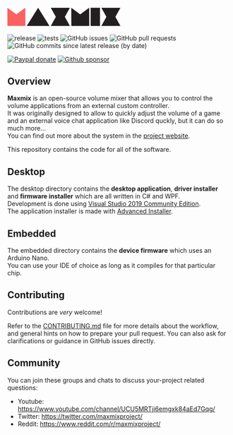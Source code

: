 <img src=".github/resources/color-dark-2048.png" width="256">

![release](https://github.com/t3knomanzer/maxmix-software/workflows/release/badge.svg)
![tests](https://github.com/t3knomanzer/maxmix-software/workflows/tests/badge.svg?branch=master)
![GitHub issues](https://img.shields.io/github/issues/t3knomanzer/maxmix-software)
![GitHub pull requests](https://img.shields.io/github/issues-pr/t3knomanzer/maxmix-software)
![GitHub commits since latest release (by date)](https://img.shields.io/github/commits-since/t3knomanzer/maxmix-software/latest)


<!-- [![Gitter](https://img.shields.io/gitter/room/t3knomanzer/maxmix-software)](https://gitter.im/maxmixproject/developers) -->
[![Paypal donate](https://img.shields.io/badge/paypal-donate-blue?logo=paypal)](https://www.paypal.com/cgi-bin/webscr?cmd=_donations&business=SQS6XJZBCBZA8&currency_code=USD&source=url)
[![Github sponsor](https://img.shields.io/badge/github-sponsor-blue?logo=github)](https://github.com/sponsors/t3knomanzer)

## Overview
**Maxmix** is an open-source volume mixer that allows you to control the volume applications from an external custom controller.  
It was originally designed to allow to quickly adjust the volume of a game and an external voice chat application like Discord quckly, but it can do so much more...  
You can find out more about the system in the [project website](https://www.maxmixproject.com).

This repository contains the code for all of the software.

## Desktop
The desktop directory contains the **desktop application**, **driver installer** and **firmware installer** which are all written in C# and WPF.  
Development is done using [Visual Studio 2019 Community Edition](https://visualstudio.microsoft.com/downloads/).  
The application installer is made with [Advanced Installer](https://www.advancedinstaller.com/).

## Embedded
The embedded directory contains the **device firmware** which uses an Arduino Nano.  
You can use your IDE of choice as long as it compiles for that particular chip.  

## Contributing
Contributions are *very* welcome!

Refer to the [CONTRIBUTING.md](https://github.com/t3knomanzer/maxmix-software/blob/master/.github/CONTRIBUTING.md) file for more details about the workflow,
and general hints on how to prepare your pull request. You can also ask for clarifications or guidance in GitHub issues directly.

## Community
You can join these groups and chats to discuss your-project related questions:

- Youtube: https://www.youtube.com/channel/UCU5MRTji6emgxk84aEd7Gqg/
- Twitter: https://twitter.com/maxmixproject/
- Reddit: https://www.reddit.com/r/maxmixproject/

